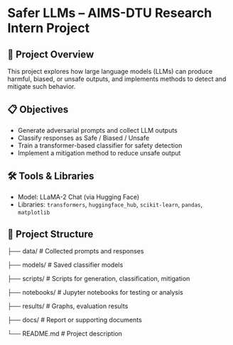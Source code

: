 # Safer LLMs – AIMS-DTU Research Intern Project

## 🧠 Project Overview
This project explores how large language models (LLMs) can produce harmful, biased, or unsafe outputs, and implements methods to detect and mitigate such behavior.

## 📋 Objectives
- Generate adversarial prompts and collect LLM outputs
- Classify responses as Safe / Biased / Unsafe
- Train a transformer-based classifier for safety detection
- Implement a mitigation method to reduce unsafe output

## 🛠️ Tools & Libraries
- Model: LLaMA-2 Chat (via Hugging Face)
- Libraries: `transformers`, `huggingface_hub`, `scikit-learn`, `pandas`, `matplotlib`

## 📁 Project Structure
├── data/ # Collected prompts and responses

├── models/ # Saved classifier models

├── scripts/ # Scripts for generation, classification, mitigation

├── notebooks/ # Jupyter notebooks for testing or analysis

├── results/ # Graphs, evaluation results

├── docs/ # Report or supporting documents

└── README.md # Project description
